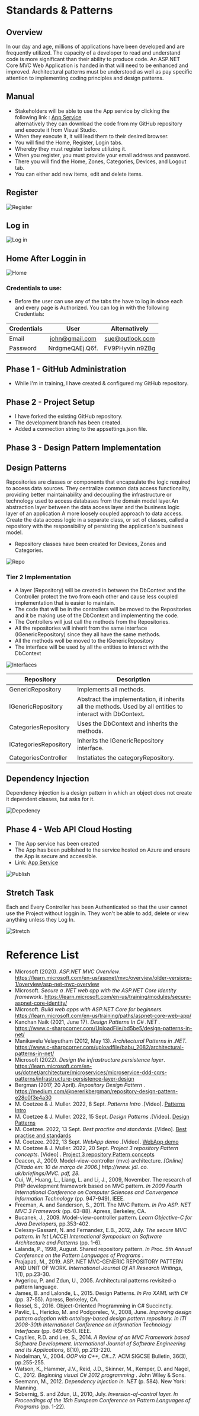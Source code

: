 # Standards & Patterns

## Overview
In our day and age, millions of applications have been developed and are frequently utilized. The capacity of a developer to read and understand code is more significant than their ability to produce code. An ASP.NET Core MVC Web Application is handed in that will need to be enhanced and improved. Architectural patterns must be understood as well as pay specific attention to implementing coding principles and design patterns.

## Manual
- Stakeholders will be able to use the App service by clicking the following link : <a href="https://cmpg323-project-3-34292748.azurewebsites.net">App Service</a></li> alternatively they can download the code from my GitHub repository and execute it from Visual Studio.
- When they execute it, it will lead them to their desired browser.
- You will find the Home, Register, Login tabs.
- Whereby they must register before utilizing it. 
- When you register, you must provide your email address and password.
- There you will find the Home, Zones, Categories, Devices, and Logout tab.
- You can either add new items, edit and delete items.

## Register 
<img src="/Images/Register.png" alt="Register">

## Log in 
<img src="/Images/LogIn.png" alt="Log in">

## Home After Loggin in
<img src="/Images/Home.png" alt="Home">

### Credentials to use:
- Before the user can use any of the tabs the have to log in since each and every page is Authorized. You can log in with the following Credentials:

| Credentials   | User            | Alternatively         |
| :------------ |:---------------:| :--------------:      |
| Email         | john@gmail.com  | sue@outlook.com       |   
| Password      |NrdgmeQAEj.Q6f.  | FV9PHyvin.n9ZBg       |


## Phase 1 - GitHub Administration
- While I'm in training, I have created & configured my GitHub repository.

## Phase 2 - Project Setup
- I have forked the existing GitHub repository.
- The development branch has been created.
- Added a connection string to the appsettings.json file.

## Phase 3 - Design Pattern Implementation
## Design Patterns
Repositories are classes or components that encapsulate the logic required to access data sources. 
They centralize common data access functionality, providing better maintainability and decoupling the infrastructure or technology used to access databases from the domain model layer.An abstraction layer between the data access layer and the business logic layer of an application
A more loosely coupled approach to data access. 
Create the data access logic in a separate class, or set of classes, called a repository with the responsibility of persisting the application's business model.
-  Repository classes have been created for Devices, Zones and Categories.
<img src="/Images/Repository.png" alt="Repo">

### Tier 2 Implementation
- A layer (Repository) will be created in between the DbContext and the Controller protect the two from each other and cause less coupled implementation that is easier to maintain.
- The code that will be in the controllers will be moved to the Repositories and it be making use of the DbContext and implementing the code. 
- The Controllers will just call the methods from the Repositories.
- All the repositories will inherit from the same interface (IGenericRepository) since they all have the same methods.
- All the methods woll be moved to the IGenericRepository 
- The interface will be used by all the entities to interact with the DbContext
<img src="/Images/Interfaces.png" alt="Interfaces">

| Repository           | Description |
| -------------------- | ---------------------------------------------------------------------------------------------------------- |
| GenericRepository    | Implements all methods.                                                                                    |
| IGenericRepository   | Abstract the implementation, it inherits all the methods. Used by all entities to interact with DbContext. |
| CategoriesRepository | Uses the DbContext and inherits the methods.                                                                |
| ICategoriesRepository| Inherits the IGenericRepository interface.                                                                 |
| CategoriesController | Instatiates the categoryRepository.                                                                        |

## Dependency Injection
Dependency injection is a design pattern in which an object does not create it dependent classes, but asks for it.

<img src="/Images/DependencyInjection.png" alt="Depedency">

## Phase 4 - Web API Cloud Hosting 
- The App service has been created
- The App has been published to the service hosted on Azure and ensure the App is secure and accessible.
- Link: <a href="https://cmpg323-project-3-34292748.azurewebsites.net">App Service</a></li> 

<img src="/Images/Publish.png" alt="Publish">

## Stretch Task
Each and Every Controller has been Authenticated so that the user cannot use the Project without loggin in. They won't be able to add, delete or view anything unless they Log In.

<img src="/Images/Stretch.png" alt="Stretch">

# Reference List
- Microsoft (2020). <i> ASP.NET MVC Overview</i>. https://learn.microsoft.com/en-us/aspnet/mvc/overview/older-versions-1/overview/asp-net-mvc-overview 
- Microsoft. <i> Secure a .NET web app with the ASP.NET Core Identity framework</i>. https://learn.microsoft.com/en-us/training/modules/secure-aspnet-core-identity/
- Microsoft. <i> Build web apps with ASP.NET Core for beginners. </i> https://learn.microsoft.com/en-us/training/paths/aspnet-core-web-app/
- Kanchan Naik (2021, June 17). <i> Design Patterns In C# .NET . </i> https://www.c-sharpcorner.com/UploadFile/bd5be5/design-patterns-in-net/
- Manikavelu Velayutham (2012, May 13). <i> Architectural Patterns in .NET. </i> https://www.c-sharpcorner.com/uploadfile/babu_2082/architectural-patterns-in-net/
- Microsoft (2022). <i> Design the infrastructure persistence layer</i>. https://learn.microsoft.com/en-us/dotnet/architecture/microservices/microservice-ddd-cqrs-patterns/infrastructure-persistence-layer-design
- Bergman (2017, 20 April). <i> Repository Design Pattern </i>. https://medium.com/@pererikbergman/repository-design-pattern-e28c0f3e4a30
- M. Coetzee & J. Muller. 2022, 8 Sept.<i> Patterns Intro </i>.[Video]. <a href= "https://www.dropbox.com/sh/p8fiokfpiqv4gud/AAC5X8SdanTnduTWYzVq4kQ7a?dl=0&preview=07+Cmpg+323+-+Patterns+Intro+Project+2+submission+8+Sept.m4v">Patterns Intro</a></li>
- M. Coetzee & J. Muller. 2022, 15 Sept.<i> Design Patterns </i>.[Video]. <a href="https://www.dropbox.com/sh/p8fiokfpiqv4gud/AAC5X8SdanTnduTWYzVq4kQ7a?dl=0&preview=08+CMPG+323+-+Design+patternc+class+15+Sept.m4v">Design Patterns</a></li>
- M. Coetzee. 2022, 13 Sept. <i> Best practise and standards </i>.[Video]. <a href="https://www.dropbox.com/sh/p8fiokfpiqv4gud/AAC5X8SdanTnduTWYzVq4kQ7a?dl=0&preview=08+CMPG323+-+Project+3+-+Best+practise+and+standards+13+Sept.m4v"> Best practise and standards </a></li>
- M. Coetzee. 2022, 13 Sept. <i> WebApp demo </i>.[Video]. <a href="https://www.dropbox.com/sh/p8fiokfpiqv4gud/AAC5X8SdanTnduTWYzVq4kQ7a?dl=0&preview=08+CMPG323+-+Project+3+-+WebApp+demo+13+Sept.m4v"> WebApp demo </a></li>
- M. Coetzee & J. Muller. 2022, 20 Sept.<i> Project 3 repository Pattern concepts</i>. [Video] . <a href="https://www.dropbox.com/sh/p8fiokfpiqv4gud/AAC5X8SdanTnduTWYzVq4kQ7a?dl=0&preview=09+CMPG323+-+Project+3+repository+pattern+concepts+20+Sept+recording.mp4"> Project 3 repository Pattern concepts </a></li>
- Deacon, J., 2009. Model-view-controller (mvc) architecture. <i>[Online][Citado em: 10 de março de 2006.] http://www. jdl. co. uk/briefings/MVC. pdf, 28.</i>
- Cui, W., Huang, L., Liang, L. and Li, J., 2009, November. The research of PHP development framework based on MVC pattern. <i> In 2009 Fourth International Conference on Computer Sciences and Convergence Information Technology </i> (pp. 947-949). IEEE.
- Freeman, A. and Sanderson, S., 2011. The MVC Pattern. <i> In Pro ASP. NET MVC 3 Framework </i> (pp. 63-88). Apress, Berkeley, CA.
- Bucanek, J., 2009. Model-view-controller pattern. <i> Learn Objective-C for Java Developers, </i> pp.353-402.
- Delessy-Gassant, N. and Fernandez, E.B., 2012, July. <i> The secure MVC pattern. In 1st LACCEI International Symposium on Software Architecture and Patterns </i>(pp. 1-6).
- Lalanda, P., 1998, August. Shared repository pattern. <i> In Proc. 5th Annual Conference on the Pattern Languages of Programs </i>.
- Prajapati, M., 2019. ASP. NET MVC-GENERIC REPOSITORY PATTERN AND UNIT OF WORK. <i> International Journal Of All Research Writings</i>, 1(1), pp.23-30.
- Avgeriou, P. and Zdun, U., 2005. Architectural patterns revisited-a pattern language.
- James, B. and Lalonde, L., 2015. Design Patterns. <i> In Pro XAML with C# </i> (pp. 37-55). Apress, Berkeley, CA.
- Rossel, S., 2016. Object-Oriented Programming in C# Succinctly.
- Pavlic, L., Hericko, M. and Podgorelec, V., 2008, June. <i> Improving design pattern adoption with ontology-based design pattern repository. In ITI 2008-30th International Conference on Information Technology Interfaces </i> (pp. 649-654). IEEE.
- Caytiles, R.D. and Lee, S., 2014. <i> A Review of an MVC Framework based Software Development. International Journal of Software Engineering and Its Applications, </i> 8(10), pp.213-220.
- Nodelman, V., 2004. <i> OOP via C++, C#...?. </i> ACM SIGCSE Bulletin, 36(3), pp.255-255.
- Watson, K., Hammer, J.V., Reid, J.D., Skinner, M., Kemper, D. and Nagel, C., 2012. <i> Beginning visual C# 2012 programming </i> . John Wiley & Sons.
- Seemann, M., 2012. <i> Dependency injection in. NET </i> (p. 584). New York: Manning.
- Sobernig, S. and Zdun, U., 2010, July. <i> Inversion-of-control layer. In Proceedings of the 15th European Conference on Pattern Languages of Programs </i> (pp. 1-22).


